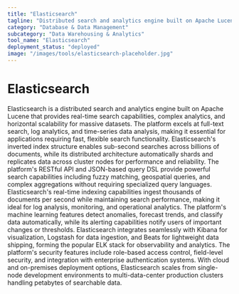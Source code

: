 ```yaml
---
title: "Elasticsearch"
tagline: "Distributed search and analytics engine built on Apache Lucene"
category: "Database & Data Management"
subcategory: "Data Warehousing & Analytics"
tool_name: "Elasticsearch"
deployment_status: "deployed"
image: "/images/tools/elasticsearch-placeholder.jpg"
---
```


# Elasticsearch

Elasticsearch is a distributed search and analytics engine built on Apache Lucene that provides real-time search capabilities, complex analytics, and horizontal scalability for massive datasets. The platform excels at full-text search, log analytics, and time-series data analysis, making it essential for applications requiring fast, flexible search functionality. Elasticsearch's inverted index structure enables sub-second searches across billions of documents, while its distributed architecture automatically shards and replicates data across cluster nodes for performance and reliability. The platform's RESTful API and JSON-based query DSL provide powerful search capabilities including fuzzy matching, geospatial queries, and complex aggregations without requiring specialized query languages. Elasticsearch's real-time indexing capabilities ingest thousands of documents per second while maintaining search performance, making it ideal for log analysis, monitoring, and operational analytics. The platform's machine learning features detect anomalies, forecast trends, and classify data automatically, while its alerting capabilities notify users of important changes or thresholds. Elasticsearch integrates seamlessly with Kibana for visualization, Logstash for data ingestion, and Beats for lightweight data shipping, forming the popular ELK stack for observability and analytics. The platform's security features include role-based access control, field-level security, and integration with enterprise authentication systems. With cloud and on-premises deployment options, Elasticsearch scales from single-node development environments to multi-data-center production clusters handling petabytes of searchable data.
